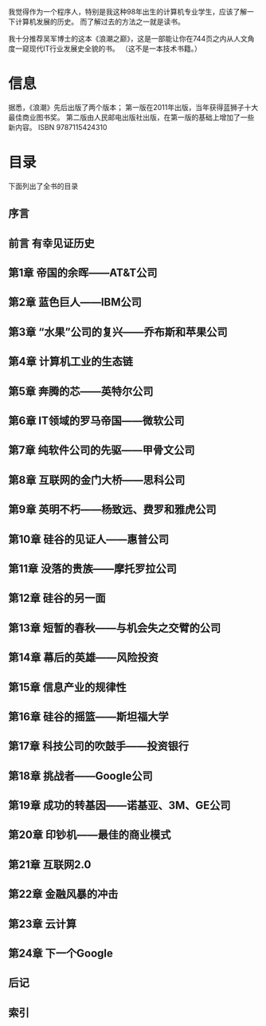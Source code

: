 我觉得作为一个程序人，特别是我这种98年出生的计算机专业学生，应该了解一下计算机发展的历史。
而了解过去的方法之一就是读书。

我十分推荐吴军博士的这本《浪潮之巅》，这是一部能让你在744页之内从人文角度一窥现代IT行业发展史全貌的书。
（这不是一本技术书籍。）

# 信息

据悉，《浪潮》先后出版了两个版本；
第一版在2011年出版，当年获得蓝狮子十大最佳商业图书奖。
第二版由人民邮电出版社出版，在第一版的基础上增加了一些新内容。
ISBN 9787115424310

# 目录

下面列出了全书的目录

## **序言**

## **前言** 有幸见证历史

## **第1章 帝国的余晖**——AT&T公司

## **第2章 蓝色巨人**——IBM公司

## **第3章 “水果”公司的复兴**——乔布斯和苹果公司

## **第4章 计算机工业的生态链**

## **第5章 奔腾的芯**——英特尔公司

## **第6章 IT领域的罗马帝国**——微软公司

## **第7章 纯软件公司的先驱**——甲骨文公司

## **第8章 互联网的金门大桥**——思科公司

## **第9章 英明不朽**——杨致远、费罗和雅虎公司

## **第10章 硅谷的见证人**——惠普公司

## **第11章 没落的贵族**——摩托罗拉公司

## **第12章 硅谷的另一面**

## **第13章 短暂的春秋**——与机会失之交臂的公司

## **第14章 幕后的英雄**——风险投资

## **第15章 信息产业的规律性**

## **第16章 硅谷的摇篮**——斯坦福大学

## **第17章 科技公司的吹鼓手**——投资银行

## **第18章 挑战者**——Google公司

## **第19章 成功的转基因**——诺基亚、3M、GE公司

## **第20章 印钞机**——最佳的商业模式

## **第21章 互联网2.0**

## **第22章 金融风暴的冲击**

## **第23章 云计算**

## **第24章 下一个Google**

## **后记**

## **索引**
